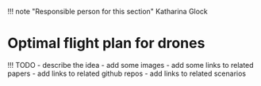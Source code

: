 !!! note "Responsible person for this section"
    Katharina Glock

# Optimal flight plan for drones

!!! TODO
    - describe the idea
    - add some images
    - add some links to related papers
    - add links to related github repos
    - add links to related scenarios
